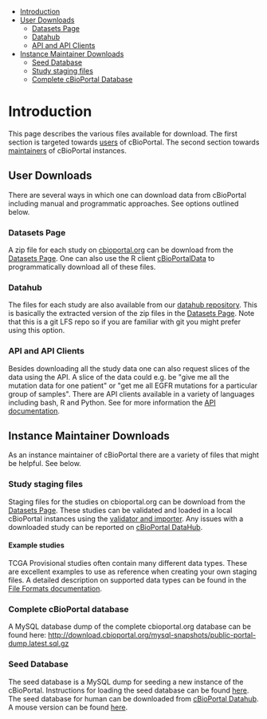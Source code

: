 * [Introduction](#introduction)
* [User Downloads](#user-downloads)
    * [Datasets Page](#datasets-page)
    * [Datahub](#datahub)
    * [API and API Clients](#api-and-api-clients)
* [Instance Maintainer Downloads](#instance-maintainer-downloads)
    * [Seed Database](#seed-database) 
    * [Study staging files](#study-staging-files)
    * [Complete cBioPortal Database](#complete-cbioportal-database)

# Introduction
This page describes the various files available for download. The first section is targeted towards [users](#user-downloads) of cBioPortal. The second section towards [maintainers](#instance-maintainer-downloads) of cBioPortal instances.

## User Downloads
There are several ways in which one can download data from cBioPortal including manual and programmatic approaches. See options outlined below.

### Datasets Page
A zip file for each study on [cbioportal.org](https://www.cbioportal.org) can be download from the [Datasets Page](https://www.cbioportal.org/datasets). One can also use the R client [cBioPortalData](https://docs.cbioportal.org/6.-web-api-and-clients/api-and-api-clients#cbioportaldata-recommended) to programmatically download all of these files.

### Datahub
The files for each study are also available from our [datahub repository](https://github.com/cBioPortal/datahub). This is basically the extracted version of the zip files in the [Datasets Page](https://www.cbioportal.org/datasets). Note that this is a git LFS repo so if you are familiar with git you might prefer using this option.

### API and API Clients
Besides downloading all the study data one can also request slices of the data using the API. A slice of the data could e.g. be "give me all the mutation data for one patient" or "get me all EGFR mutations for a particular group of samples". There are API clients available in a variety of languages including bash, R and Python. See for more information the [API documentation](https://docs.cbioportal.org/6.-web-api-and-clients/api-and-api-clients). 

## Instance Maintainer Downloads
As an instance maintainer of cBioPortal there are a variety of files that might be helpful. See below.

### Study staging files
Staging files for the studies on cbioportal.org can be download from the [Datasets Page](https://www.cbioportal.org/datasets). These studies can be validated and loaded in a local cBioPortal instances using the [validator and importer](Data-Loading.md). Any issues with a downloaded study can be reported on [cBioPortal DataHub](https://github.com/cBioPortal/datahub/).

#### Example studies
TCGA Provisional studies often contain many different data types. These are excellent examples to use as reference when creating your own staging files. A detailed description on supported data types can be found in the [File Formats documentation](File-Formats.md).

### Complete cBioPortal database
A MySQL database dump of the complete cbioportal.org database can be found here:
http://download.cbioportal.org/mysql-snapshots/public-portal-dump.latest.sql.gz

### Seed Database
The seed database is a MySQL dump for seeding a new instance of the cBioPortal. Instructions for loading the seed database can be found [here](Import-the-Seed-Database.md). The seed database for human can be downloaded from [cBioPortal Datahub](https://github.com/cBioPortal/datahub/tree/master/seedDB). A mouse version can be found [here](https://github.com/cBioPortal/datahub/tree/master/seedDB_mouse).
